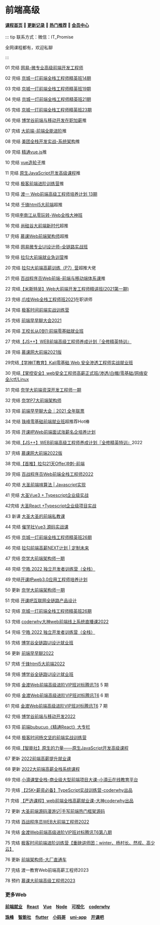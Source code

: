 # 前端高级

#### [**课程首页**](../../README.md) 💖 [**更新记录**](./gxjl-2023.md) 💖 [**热门推荐**](./rmtj.md) 💖 [**会员中心**](./vip.md)

::: tip
联系方式：微信：IT_Promise

全网课程都有，欢迎私聊

 

:::

01 完结 [网易-微专业高级前端开发工程师](https://mooc.study.163.com/smartSpec/detail/1202816603.htm)

02 完结 [京城一灯前端全栈工程师精英班14期](https://ke.qq.com/course/1647350)

03 完结 [京城一灯前端全栈工程师精英班19期](https://ke.qq.com/course/1647350)

04 完结 [京城一灯前端全栈工程师精英班21期](https://ke.qq.com/course/1647350)

05 完结 [京城一灯前端全栈工程师精英班23期](https://ke.qq.com/course/1647350)

06 完结 [博学谷前端与移动开发在职加薪](https://www.boxuegu.com/course/detail-1132.html)推

07 完结 [大前端-前端全能进阶](https://class.imooc.com/sale/webfullstack)推

08 完结 [美团全栈开发实战-系统架构](https://ke.qq.com/course/443389)推

09 完结 [精通vue.js](https://ke.qq.com/course/package/22471)推

10 完结 [vue造轮子](https://xiedaimala.com/courses/6d63da67-6eea-4711-aeb4-0c3a949341dc/random/7c701b9ebc#/common)推

11 完结 [原生JavaScript开发高级课程](https://ke.qq.com/course/431292)推

12 完结 [极客前端进阶训练营](https://u.geekbang.org/subject/fe/100044701)推

13 完结 [渡一 Web前端高级工程师培养计划 13期](https://ke.qq.com/course/421612)

14 完结 [千锋html5大前端](http://wap.mobiletrain.org/dg/h5.html)超推

15 完结[李南江从零玩转-Web全栈大神班](https://www.it666.com/classroom/2/introduction)

16 完结 [尚硅谷大前端新时代](http://www.atguigu.com/web/)超推

17 完结 [慕课Web前端架构师](https://class.imooc.com/sale/fearchitect)超推

18 完结 [网易微专业UI设计师–全链路实战班](https://study.163.com/course/introduction/1210803856.htm)

19 完结 [拉勾大前端就业急训营](https://kaiwu.lagou.com/fe_essential.html)推

20 完结 [拉勾大前端高薪训练（P7）营](https://kaiwu.lagou.com/fe_enhancement.html)超推大佬

21 完结 [百战程序员Web前端-前端与移动端体系课](http://www.itbaizhan.cn/course/web)推

22 完结[【米斯特吴】Web大前端开发工程师精讲班(2021第一期)](https://ke.qq.com/course/3202425)

23 完结 [爪哇Web全栈工程师班2021](http://www.zhaowaedu.com/#/page3_1)在职讲师

24 完结 [极客时间前端实战训练营](https://u.geekbang.org/subject/fe2nd)

25 完结 [前端早早聊大会2021](https://www.yuque.com/zaotalk)

26 完结 [王校长从0到1:前端零基础就业班](https://m.lizhiweike.com/channel2/444543)

27 完结[【JS++】WEB前端高级工程师养成计划『全修精英特训』](https://ke.qq.com/course/334138)

28 完结 [慕课网大前端2021版](https://class.imooc.com/sale/webfullstack2021)

29完结[【学神IT教育】Kali零基础 Web 安全渗透工程师实战就业班](https://ke.qq.com/course/3549960)

30 完结[【掌控安全】web安全工程师高薪正式班/渗透/白帽/零基础/网络安全/ctf/Linux](https://ke.qq.com/course/3615140)

31 完结 [奈学大前端资深开发工程师一期](https://e.naixuejiaoyu.com/detail/term_6171706346c0f_Aycl0W/25)

32 完结 [奈学P7大前端架构师](https://www.naixuejiaoyu.com/courseDetail?id=689)

33 完结 [前端早早聊大会｜2021 全年联票](https://www.huodongxing.com/go/2021)

34 完结 [珠峰零基础前端就业班](http://www.zhufengpeixun.cn/customize/js/index.html)超推荐Hot棒

35 完结 [开课吧Web前端面试涨薪名企培养计划](https://wx.kaikeba.com/vipcourse/30a1geoc3o/uu0zwtbog7)

36 完结[【JS++】WEB前端高级工程师养成计划『全修精英特训』](https://ke.qq.com/course/334138)2022

37 完结 [慕课网大前端2022版](https://class.imooc.com/sale/webfullstack2021)

38 完结[【首推】拉勾21天Offer冲刺-前端](https://edu.lagou.com/kw/mocha/view/KYTXM0OJ)

39 完结 [百战程序员Web前端全栈工程师2022](https://www.itbaizhan.com/stages/id/16)

40 完结 [大圣前端啃算法 | Javascript实现](https://appx496fyc38425.h5.xiaoeknow.com/v1/goods/goods_detail/p_6206077ee4b066e96084552a?type=3)

41 完结 [大圣Vue3 + Typescript企业级实战](https://appx496fyc38425.h5.xiaoeknow.com/v1/goods/goods_detail/p_620608bce4b054255d9d01fb?type=3)

42完结 [大圣React +Typescript企业级项目实战](https://appx496fyc38425.h5.xiaoeknow.com/v1/goods/goods_detail/p_620608f0e4b066e9608455cf?type=3)

43 新课 [大圣大圣的前端私教课](https://appx496fyc38425.h5.xiaoeknow.com/v1/goods/goods_detail/p_62163938e4b066e960885cad?type=3&product_id=p_62163938e4b066e960885cad&channel_id=)

44 完结 [催学社Vue3 源码实战课](https://appewiejl9g3764.h5.xiaoeknow.com/v1/goods/goods_detail/p_61fb595ce4b0beaee4275e1e)

45 完结 [京城一灯前端全栈工程师精英班26期](https://ke.qq.com/course/1647350)

46 完结 [拉勾前端高薪NEXT计划 | 定制未来](https://edu.lagou.com/growth/sem/fe-next.html)

47 完结 [奈学大前端架构师一期](https://e.naixuejiaoyu.com/detail/term_619bc9f2b8cb7_bq1Ajj/25)

48 完结 [宁皓 2022 独立开发者训练营（全栈）](https://mp.weixin.qq.com/s/ZobRzRrY-ITPqGiWDRNImQ)

49 完结[开课吧web3.0应用工程师培养计划](https://wx.kaikeba.com/vipcourse/tye3hvurya/6o38qeuxe9)

50 更新 [奈学大前端架构师一期](https://e.naixuejiaoyu.com/detail/term_619bc9f2b8cb7_bq1Ajj/25)

51 完结 [开课吧互联网全链路产品设计](https://www.kaikeba.com/course/vip/829)

52 完结 [京城一灯前端全栈工程师精英班26期](https://ke.qq.com/course/1647350)

53 完结 [coderwhy大神web前端线上系统直播课2022]()

54 完结 [宁皓 2022 独立开发者训练营（全栈）](https://mp.weixin.qq.com/s/ZobRzRrY-ITPqGiWDRNImQ)

55 完结 [博学谷全链路UI设计就业班](https://www.boxuegu.com/class/outline-3352.html)

56 更新 [前端早早聊2022](https://www.yuque.com/zaotalk/posts)

57 完结 [千锋html5大前端2022](http://www.mobiletrain.org/page/html5.html)

58 完结 [博学谷全链路UI设计就业班](https://www.boxuegu.com/class/outline-3352.html)

59 完结 [金渡Web前端高级进阶VIP班对标腾讯T6](https://ke.qq.com/course/461341) 5 期

60 完结 [金渡Web前端高级进阶VIP班对标腾讯T6](https://ke.qq.com/course/461341) 6 期

61 完结  [金渡Web前端高级进阶VIP班对标腾讯T6](https://ke.qq.com/course/461341) 7 期

62 完结 [博学谷前端与移动开发2022](https://www.boxuegu.com/class/outline-1306.html)

63 完结 [前端bubucuo《精通React》大专栏](https://appuwwsm6cl6690.pc.xiaoe-tech.com/detail/p_62b2ce2ee4b0ba331dcb87c1/8)

64 完结 [极客时间杨文坚的前端实战训练营](https://u.geekbang.org/subject/fe3rd)

66 完结[【智能社】原生的力量——原生JavaScript开发高级课程](https://ke.qq.com/course/431292)

67 更新 [2022前端高薪提升就业课](https://study.163.com/course/introduction/1212199806.htm)

68 更新 [2022大前端高薪全栈系统课程](https://study.163.com/course/introduction/1212061805.htm)

69 完结 [小滴课堂全栈-商业级大型前端项目大课-小滴云在线教育平台](https://xdclass.net/videoDetailsPage?id=84)

70 完结 [【25K+薪资必备】TypeScript实战训练营-coderwhy出品](https://ke.qq.com/course/package/78117)

71 完结 [【严选课程】web前端全栈高薪就业课-大神coderwhy出品](https://ke.qq.com/course/4903388#term_id=105074578)

72 更新  [大圣前端源码漫游记|手写前端热门框架源码](https://appx496fyc38425.h5.xiaoeknow.com/v1/goods/goods_detail/p_629387e7e4b0cedf38b84f3)

73 完结 [百战程序员WEB大前端工程师2022](https://www.itbaizhan.com/course/web)

74 完结 [金渡Web前端高级进阶VIP班对标腾讯T6第八期](https://ke.qq.com/course/461341) 

75 完结 [极客时间前端进阶训练营【重磅讲师团：winter、杨村长、然叔、高少云】](https://u.geekbang.org/subject/fe4th) 

76 更新 [前端架构师-大厂直通车](https://appwhrkrsz84443.h5.xiaoeknow.com/v1/goods/goods_detail/p_62b59eb6e4b0eca59c0de342)

77 完结 渡一教育Web前端高薪工程师2023

78 预约 [慕课大前端高级工程师2023](https://class.imooc.com/sale/fesenior)

### **更多Web**

[**前端就业**](./qianduanGJ.md) [**React**](./React.md) [**Vue**](./Vue.md) [**Node**](./Node.md) [**可视化**](./ksh.md) [**coderwhy**](./coderwhy.md)

[**珠峰**](./zhufeng.md) [**智能社**](./zns.md) [**flutter**](./flutter.md) [**小码哥**](./xiaomage.md) [**uni-app**](./uni-app.md) [**开课吧**](./kaikeba.md)

